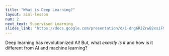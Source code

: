 ```yaml
---
title: "What is Deep Learning?"
layout: aiml-lesson
num: 2
next_text: Supervised Learning
slides_link: "https://docs.google.com/presentation/d/1-dng6RJZrwB2xsiF9-gE77iPaSISDtAxJ2x3Y96V93g/"
---
```


Deep learning has revolutionized AI! But, what *exactly is it* and how is it different from AI and machine learning?
